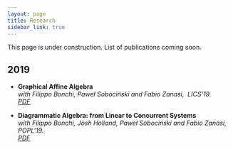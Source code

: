 ```yaml
---
layout: page
title: Research
sidebar_link: true
---
```


<p class="message">
This page is under construction. List of publications coming soon.
</p>


## 2019
<ul>
<li><strong>Graphical Affine Algebra<br /></strong><em>with Filippo Bonchi, Paweł Sobociński and Fabio Zanasi,&nbsp; </em><em>LICS'19. <br /></em><em><a href="publications/BPSZ-lics19.pdf">PDF</a> </em></li>
</ul>

<ul>
<li><strong>Diagrammatic Algebra: from Linear to Concurrent Systems<br /></strong><em>with Filippo Bonchi, Josh Holland, Paweł Sobociński and Fabio Zanasi,&nbsp; </em><em>POPL'19. <br /></em><em><a href="publications/BHPSZ-popl19.pdf">PDF</a> </em></li>
</ul>


